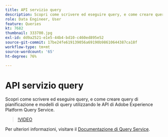 ```yaml
---
title: API servizio query
description: Scopri come scrivere ed eseguire query, e come creare query di pianificazione e modelli di query utilizzando le API di Adobe Experience Platform Query Service.
role: Data Engineer, User
feature: Queries
kt: 7682
thumbnail: 333700.jpg
exl-id: dd9a2521-e1e5-44b4-bd10-c460ed895e52
source-git-commit: 17be24fe619139056a69190b98610644387ca18f
workflow-type: tm+mt
source-wordcount: '65'
ht-degree: 76%

---
```


# API servizio query

Scopri come scrivere ed eseguire query, e come creare query di pianificazione e modelli di query utilizzando le API di Adobe Experience Platform Query Service.

>[!VIDEO](https://video.tv.adobe.com/v/333700?quality=12&learn=on)

Per ulteriori informazioni, visitare il [Documentazione di Query Service](https://experienceleague.adobe.com/docs/experience-platform/query/home.html?lang=it).

